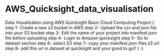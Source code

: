 # AWS_Quicksight_data_visualisation
Data Visualization using AWS Quicksight 
 Basic Cloud Computing Project
 {
 step 1- Create a new s3 bucket in AWS
 step 2- Upload the csv and json file into your S3 bucket
 step 3- Edit the name of your project into manifest.json file before uploading
 step 4- Login to Amazon quicksight
 step 5- Go to dataset section
 step 6- select S3 
 step 7- copy your manifest.json files s3 url
 step 8- add this url in dataset at quicksight
 and your good to go!!
 }
:)
